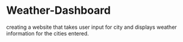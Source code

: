# Weather-Dashboard
creating a website that takes user input for city and displays weather information for the cities entered.
